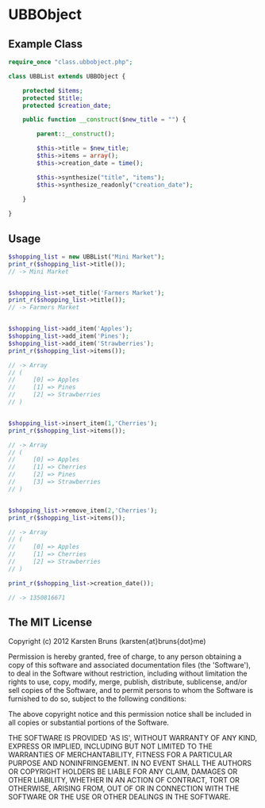 
UBBObject
=========

Example Class
-------------

```php
require_once "class.ubbobject.php";

class UBBList extends UBBObject {

	protected $items;
	protected $title;
	protected $creation_date;

	public function __construct($new_title = "") {

		parent::__construct();

		$this->title = $new_title;
		$this->items = array();
		$this->creation_date = time();

 		$this->synthesize("title", "items");
 		$this->synthesize_readonly("creation_date");
	
	}

}
```

Usage
-----

```php
$shopping_list = new UBBList("Mini Market");
print_r($shopping_list->title());
// -> Mini Market


$shopping_list->set_title('Farmers Market');
print_r($shopping_list->title());
// -> Farmers Market


$shopping_list->add_item('Apples');
$shopping_list->add_item('Pines');
$shopping_list->add_item('Strawberries');
print_r($shopping_list->items());

// -> Array
// (
//     [0] => Apples
//     [1] => Pines
//     [2] => Strawberries
// )


$shopping_list->insert_item(1,'Cherries');
print_r($shopping_list->items());

// -> Array
// (
//     [0] => Apples
//     [1] => Cherries
//     [2] => Pines
//     [3] => Strawberries
// )


$shopping_list->remove_item(2,'Cherries');
print_r($shopping_list->items());

// -> Array
// (
//     [0] => Apples
//     [1] => Cherries
//     [2] => Strawberries
// )

print_r($shopping_list->creation_date());

// -> 1350816671
```




The MIT License
---------------

Copyright (c) 2012 Karsten Bruns (karsten{at}bruns{dot}me)

Permission is hereby granted, free of charge, to any person obtaining
a copy of this software and associated documentation files (the
'Software'), to deal in the Software without restriction, including
without limitation the rights to use, copy, modify, merge, publish,
distribute, sublicense, and/or sell copies of the Software, and to
permit persons to whom the Software is furnished to do so, subject to
the following conditions:

The above copyright notice and this permission notice shall be
included in all copies or substantial portions of the Software.

THE SOFTWARE IS PROVIDED 'AS IS', WITHOUT WARRANTY OF ANY KIND,
EXPRESS OR IMPLIED, INCLUDING BUT NOT LIMITED TO THE WARRANTIES OF
MERCHANTABILITY, FITNESS FOR A PARTICULAR PURPOSE AND NONINFRINGEMENT.
IN NO EVENT SHALL THE AUTHORS OR COPYRIGHT HOLDERS BE LIABLE FOR ANY
CLAIM, DAMAGES OR OTHER LIABILITY, WHETHER IN AN ACTION OF CONTRACT,
TORT OR OTHERWISE, ARISING FROM, OUT OF OR IN CONNECTION WITH THE
SOFTWARE OR THE USE OR OTHER DEALINGS IN THE SOFTWARE.